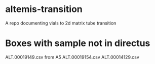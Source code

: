 # altemis-transition
A repo documenting vials to 2d matrix tube transition

# Boxes with sample not in directus
ALT.00019149.csv from A5
ALT.00019154.csv
ALT.00014129.csv

